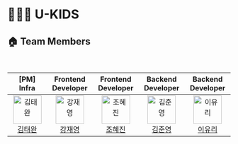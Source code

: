 # 👨‍👩‍👦 U-KIDS

## 🏠 Team Members
<br/>
<table align="center">
  <thead>
    <tr>
      <th align="center" width="180">[PM] Infra</th>
      <th align="center" width="180">Frontend Developer</th>
      <th align="center" width="180">Frontend Developer</th>
      <th align="center" width="180">Backend Developer</th>
      <th align="center" width="180">Backend Developer</th>
    </tr>
  </thead>
  <tbody>
    <tr>
      <td align="center">
        <a href="https://github.com/wwan13">
          <img src="https://user-images.githubusercontent.com/64270501/229423319-cea65f7b-7fa6-4920-a5ce-f4aa6aa316c9.jpg" alt="김태완"
          width="64" />
          <br />
          김태완
        </a>
      </td>
      <td align="center">
        <a href="https://github.com/kkkkkk0312">
          <img src="https://user-images.githubusercontent.com/64270501/229428374-be67a27c-df10-43ab-8bc1-1a4a526374d6.png" alt="강재영" width="64" />
          <br />
          강재영
        </a>
      </td>
      <td align="center">
        <a href="https://github.com/MEGUMMY1">
          <img src="https://user-images.githubusercontent.com/64270501/229565247-27bc64ba-841e-4deb-9760-70a59f080a98.jpeg" alt="조혜진" width="64" />
          <br />
          조혜진
        </a>
      </td>
      <td align="center">
        <a href="https://github.com/k1mjunyoung">
          <img src="https://user-images.githubusercontent.com/64270501/229428161-c877d21a-81f7-45c3-866b-e6785938c012.jpeg" alt="김준영" width="64" />
          <br />
          김준영
        </a>
      </td>
      <td align="center">
        <a href="https://github.com/YYRi9">
          <img src="https://user-images.githubusercontent.com/64270501/229572971-560108f8-af63-444b-b739-5c66785c00d3.jpeg" alt="이유리" width="64" />
          <br />
          이유리
        </a>
      </td>
    </tr>
  </tbody>
</table>

